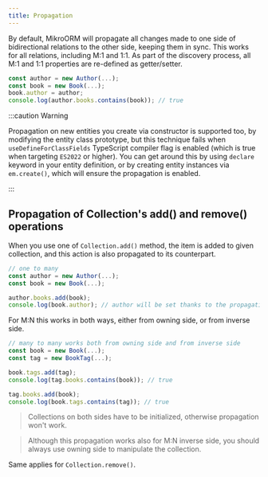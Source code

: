 ```yaml
---
title: Propagation
---
```


By default, MikroORM will propagate all changes made to one side of bidirectional relations to the other side, keeping them in sync. This works for all relations, including M:1 and 1:1. As part of the discovery process, all M:1 and 1:1 properties are re-defined as getter/setter.

```ts
const author = new Author(...);
const book = new Book(...);
book.author = author;
console.log(author.books.contains(book)); // true
```

:::caution Warning

Propagation on new entities you create via constructor is supported too, by modifying the entity class prototype, but this technique fails when `useDefineForClassFields` TypeScript compiler flag is enabled (which is true when targeting `ES2022` or higher). You can get around this by using `declare` keyword in your entity definition, or by creating entity instances via `em.create()`, which will ensure the propagation is enabled.

:::

## Propagation of Collection's add() and remove() operations

When you use one of `Collection.add()` method, the item is added to given collection, and this action is also propagated to its counterpart.

```ts
// one to many
const author = new Author(...);
const book = new Book(...);

author.books.add(book);
console.log(book.author); // author will be set thanks to the propagation
```

For M:N this works in both ways, either from owning side, or from inverse side.

```ts
// many to many works both from owning side and from inverse side
const book = new Book(...);
const tag = new BookTag(...);

book.tags.add(tag);
console.log(tag.books.contains(book)); // true

tag.books.add(book);
console.log(book.tags.contains(tag)); // true
```

> Collections on both sides have to be initialized, otherwise propagation won't work.

> Although this propagation works also for M:N inverse side, you should always use owning side to manipulate the collection.

Same applies for `Collection.remove()`.
